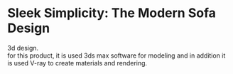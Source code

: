 # Sleek Simplicity: The Modern Sofa Design
3d design.    
for this product, it is used 3ds max software for modeling and in addition it is used V-ray to create materials and rendering.
